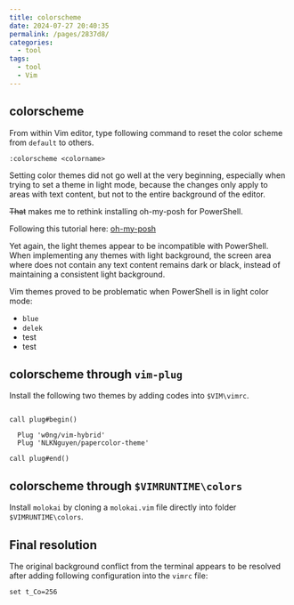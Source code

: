 ```yaml
---
title: colorscheme
date: 2024-07-27 20:40:35
permalink: /pages/2837d8/
categories: 
  - tool
tags: 
  - tool
  - Vim
---
```


## colorscheme

From within Vim editor, type following command to reset the color scheme from `default` to others.

`:colorscheme <colorname>`

Setting color themes did not go well at the very beginning, especially when trying to set a theme in light mode, because the changes only apply to areas with text content, but not to the entire background of the editor.

~~That~~ makes me to rethink installing oh-my-posh for PowerShell.

Following this tutorial here: [oh-my-posh](https://ohmyposh.dev/docs/installation/windows)

Yet again, the light themes appear to be incompatible with PowerShell. When implementing any themes with light background, the screen area where does not contain any text content remains dark or black, instead of maintaining a consistent light background.

Vim themes proved to be problematic when PowerShell is in light color mode:

-   `blue`
-   `delek`
-   test
-   test

## colorscheme through `vim-plug`

Install the following two themes by adding codes into `$VIM\vimrc`.

```vim

call plug#begin()

  Plug 'w0ng/vim-hybrid'
  Plug 'NLKNguyen/papercolor-theme'

call plug#end()

```

## colorscheme through `$VIMRUNTIME\colors`

Install `molokai` by cloning a `molokai.vim` file directly into folder `$VIMRUNTIME\colors`.

## Final resolution

The original background conflict from the terminal appears to be resolved after adding following configuration into the `vimrc` file:

```vim
set t_Co=256
```
